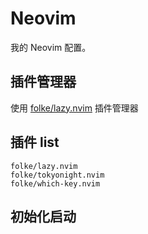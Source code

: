 # Neovim
我的 Neovim 配置。

## 插件管理器
使用 [folke/lazy.nvim](https://github.com/folke/lazy.nvim) 插件管理器

## 插件 list

```
folke/lazy.nvim
folke/tokyonight.nvim
folke/which-key.nvim
```

## 初始化启动
